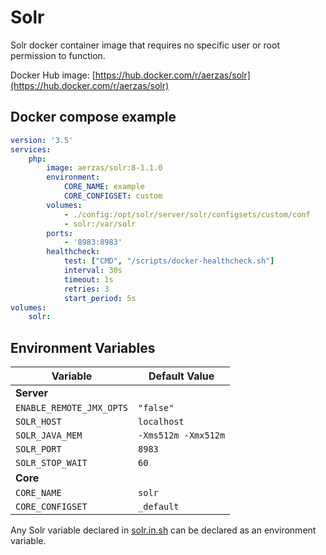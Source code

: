 # Solr

Solr docker container image that requires no specific user or root permission to function.

Docker Hub image: [https://hub.docker.com/r/aerzas/solr](https://hub.docker.com/r/aerzas/solr)

## Docker compose example

```yaml
version: '3.5'
services:
    php:
        image: aerzas/solr:8-1.1.0
        environment:
            CORE_NAME: example
            CORE_CONFIGSET: custom
        volumes:
            - ./config:/opt/solr/server/solr/configsets/custom/conf
            - solr:/var/solr
        ports:
            - '8983:8983'
        healthcheck:
            test: ["CMD", "/scripts/docker-healthcheck.sh"]
            interval: 30s
            timeout: 1s
            retries: 3
            start_period: 5s
volumes:
    solr:
```

## Environment Variables

| Variable                 | Default Value       |
|--------------------------|---------------------|
| **Server**               |                     |
| `ENABLE_REMOTE_JMX_OPTS` | `"false"`           |
| `SOLR_HOST`              | `localhost`         |
| `SOLR_JAVA_MEM`          | `-Xms512m -Xmx512m` |
| `SOLR_PORT`              | `8983`              |
| `SOLR_STOP_WAIT`         | `60`                |
| **Core**                 |                     |
| `CORE_NAME`              | `solr`              |
| `CORE_CONFIGSET`         | `_default`          |

Any Solr variable declared in [solr.in.sh](https://github.com/apache/lucene-solr/blob/master/solr/bin/solr.in.sh) can be
declared as an environment variable.
